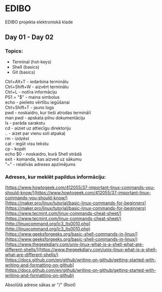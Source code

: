 # EDIBO
EDIBO projekta elektroniskā klade
## Day 01 - Day 02
### Topics:  
- Terminal (hot-keys)
- Shell (basics)
- Git (basics)

Ctrl+Alt+T - iedarbina terminālu  
Ctrl+Shift+W - aizvērt terminālu  
Ctrl+L - notīra informāciju  
PS1 = "$" - maina simbolus  
echo - pielieto vērtību iegūšanai  
Ctrl+Shift+T - jauns logs  
pwd - noskaidro, kur tieši atrodas terminālī  
man pwd - apskata pilnu dokumentāciju  
ls - parāda sarakstu  
cd - aiziet uz attiecīgu direktoriju  
.. - aizet par vienu soli atpakaļ  
rm - izdzēst  
cat - iegūt visu tekstu  
cp - kopēt  
echo $0 - noskaidro, kurā Shell strādā  
exit - komanda, kas aizved uz sākumu  
"~" - relatīvās adreses apzīmējums  

### Adreses, kur meklēt papildus informāciju:  
[https://www.howtogeek.com/412055/37-important-linux-commands-you-should-know/](https://www.howtogeek.com/412055/37-important-linux-commands-you-should-know/)  
[https://maker.pro/linux/tutorial/basic-linux-commands-for-beginners](https://maker.pro/linux/tutorial/basic-linux-commands-for-beginners)  
[https://www.tecmint.com/linux-commands-cheat-sheet/](https://www.tecmint.com/linux-commands-cheat-sheet/)  
[http://linuxcommand.org/lc3_lts0010.php](http://linuxcommand.org/lc3_lts0010.php)  
[https://www.geeksforgeeks.org/basic-shell-commands-in-linux/](https://www.geeksforgeeks.org/basic-shell-commands-in-linux/)  
[https://www.thegeekdiary.com/unix-linux-what-is-a-shell-what-are-different-shells/](https://www.thegeekdiary.com/unix-linux-what-is-a-shell-what-are-different-shells/)  
[https://docs.github.com/en/github/writing-on-github/getting-started-with-writing-and-formatting-on-github](https://docs.github.com/en/github/writing-on-github/getting-started-with-writing-and-formatting-on-github)  

Absolūtā adrese sākas ar "/" (Root)  

